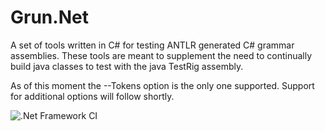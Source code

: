 # Grun.Net

A set of tools written in C# for testing ANTLR generated C# grammar assemblies. 
These tools are meant to supplement the need to continually build java classes to test with the java TestRig assembly.

As of this moment the --Tokens option is the only one supported.  Support for additional options will follow shortly.

![.Net Framework CI](https://github.com/wiredwiz/Grun.Net/workflows/.Net%20Framework%20CI/badge.svg)
